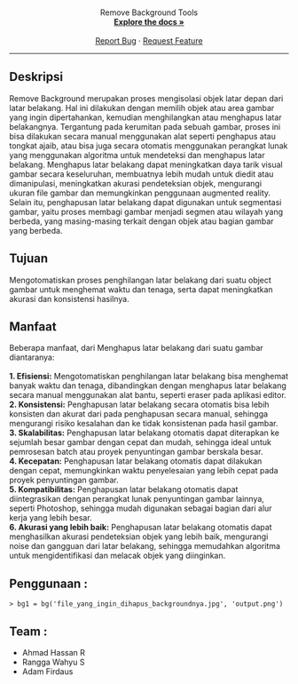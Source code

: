 <br />
<div align="center">
  <p align="center">
   Remove Background Tools
    <br />
    <a href="https://github.com/FMTAzura/rmbg"><strong>Explore the docs »</strong></a>
    <br />
    <br />
    <a href="https://github.com/FMTAzura/rmbgissues">Report Bug</a>
    ·
    <a href="https://github.com/FMTAzura/rmbgissues">Request Feature</a>
  </p>
</div>
<hr>


## Deskripsi 
Remove Background merupakan proses mengisolasi objek latar depan dari latar belakang. Hal ini dilakukan dengan memilih objek atau area gambar yang ingin dipertahankan, kemudian menghilangkan atau menghapus latar belakangnya. Tergantung pada kerumitan pada sebuah gambar, proses ini bisa dilakukan secara manual menggunakan alat seperti penghapus atau tongkat ajaib, atau bisa juga secara otomatis menggunakan perangkat lunak yang menggunakan algoritma untuk mendeteksi dan menghapus latar belakang. Menghapus latar belakang dapat meningkatkan daya tarik visual gambar secara keseluruhan, membuatnya lebih mudah untuk diedit atau dimanipulasi, meningkatkan akurasi pendeteksian objek, mengurangi ukuran file gambar dan memungkinkan penggunaan augmented reality. Selain itu, penghapusan latar belakang dapat digunakan untuk segmentasi gambar, yaitu proses membagi gambar menjadi segmen atau wilayah yang berbeda, yang masing-masing terkait dengan objek atau bagian gambar yang berbeda.

## Tujuan 
Mengotomatiskan proses penghilangan latar belakang dari suatu object gambar untuk menghemat waktu dan tenaga, serta dapat meningkatkan akurasi dan konsistensi hasilnya.

## Manfaat 
Beberapa manfaat, dari Menghapus latar belakang dari suatu gambar diantaranya:</br></br>
  **1. Efisiensi:** Mengotomatiskan penghilangan latar belakang bisa menghemat banyak waktu dan tenaga, dibandingkan dengan menghapus latar belakang secara manual menggunakan alat bantu, seperti eraser pada aplikasi editor.</br>
  **2. Konsistensi:** Penghapusan latar belakang secara otomatis bisa lebih konsisten dan akurat dari pada penghapusan secara manual, sehingga mengurangi risiko kesalahan dan ke tidak konsistenan pada hasil gambar.</br>
  **3. Skalabilitas:** Penghapusan latar belakang otomatis dapat diterapkan ke sejumlah besar gambar dengan cepat dan mudah, sehingga ideal untuk pemrosesan batch atau proyek penyuntingan gambar berskala besar.</br>
  **4. Kecepatan:** Penghapusan latar belakang otomatis dapat dilakukan dengan cepat, memungkinkan waktu penyelesaian yang lebih cepat pada proyek penyuntingan gambar.</br>
  **5. Kompatibilitas:** Penghapusan latar belakang otomatis dapat diintegrasikan dengan perangkat lunak penyuntingan gambar lainnya, seperti Photoshop, sehingga mudah digunakan sebagai bagian dari alur kerja yang lebih besar.</br>
  **6. Akurasi yang lebih baik:** Penghapusan latar belakang otomatis dapat menghasilkan akurasi pendeteksian objek yang lebih baik, mengurangi noise dan gangguan dari latar belakang, sehingga memudahkan algoritma untuk mengidentifikasi dan melacak objek yang diinginkan.</br>

## Penggunaan :
```
> bg1 = bg('file_yang_ingin_dihapus_backgroundnya.jpg', 'output.png')
```
## Team :

- Ahmad Hassan R
- Rangga Wahyu S
- Adam Firdaus
